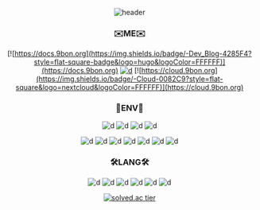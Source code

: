 <div align="center">

![header](https://capsule-render.vercel.app/api?type=waving&color=auto&height=300&section=header&text=Bonehyeon%20Gu&fontSize=90&animation=fadeIn)


### ✉️ME✉️
[![https://docs.9bon.org](https://img.shields.io/badge/-Dev_Blog-4285F4?style=flat-square-badge&logo=hugo&logoColor=FFFFFF)](https://docs.9bon.org) [![d](https://img.shields.io/badge/-Mail-EA4335?style=flat-square&logo=gmail&logoColor=FFFFFF)](tayasriel@gmail.com) [![https://cloud.9bon.org](https://img.shields.io/badge/-Cloud-0082C9?style=flat-square&logo=nextcloud&logoColor=FFFFFF)](https://cloud.9bon.org) 

### 🧰ENV🧰
![d](https://img.shields.io/badge/-debian-A81D33?style=for-the-badge&logo=debian) ![d](https://img.shields.io/badge/-ubuntu-E95420?style=for-the-badge&logo=ubuntu&logoColor=FFFFFF) ![d](https://img.shields.io/badge/-docker-2496ED?style=for-the-badge&logo=docker&logoColor=FFFFFF) ![d](https://img.shields.io/badge/-Kubernetes-326CE5?style=for-the-badge&logo=Kubernetes&logoColor=FFFFFF)

![d](https://img.shields.io/badge/-Nginx-009639?style=flat-square&logo=nginx) ![d](https://img.shields.io/badge/-Apache-D22128?style=flat-square&logo=apache) ![d](https://img.shields.io/badge/-Tomcat-F8DC75?style=flat-square&logo=ApacheTomcat&logoColor=FFFFFF
) ![d](https://img.shields.io/badge/-Flask-000000?style=flat-square&logo=flask&logoColor=FFFFFF) ![d](https://img.shields.io/badge/-MariaDB-003545?style=flat-square&logo=mariadb&logoColor=FFFFFF) ![d](https://img.shields.io/badge/-OracleDB-F80000?style=flat-square&logo=oracle&logoColor=FFFFFF) ![d](https://img.shields.io/badge/-MSSQL-CC2927?style=flat-square&logo=MicrosoftSQLServer&logoColor=FFFFFF) 

### 🛠LANG🛠
![d](https://img.shields.io/badge/-c-A8B9CC?style=for-the-badge&logo=c&logoColor=FFFFFF) ![d](https://img.shields.io/badge/-c%2B%2B-00599C?style=for-the-badge&logo=c%2B%2B&logoColor=FFFFFF) ![d](https://img.shields.io/badge/-java-007396?style=for-the-badge&logo=java&logoColor=FFFFFF) ![d](https://img.shields.io/badge/-python-3776AB?style=for-the-badge&logo=python&logoColor=FFFFFF) ![d](https://img.shields.io/badge/-php-777BB4?style=for-the-badge&logo=php&logoColor=FFFFFF) ![d](https://img.shields.io/badge/-js-F7DF1E?style=for-the-badge&logo=javascript&logoColor=FFFFFF) 

[![solved.ac tier](http://mazassumnida.wtf/api/v2/generate_badge?boj=whwhdtk)](https://solved.ac/whwhdtk)

</div>


